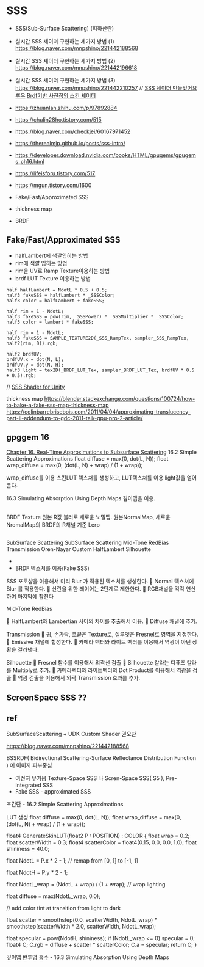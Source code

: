 # SSS

- SSS(Sub-Surface Scattering) (피하산란)

- 실시간 SSS 셰이더 구현하는 세가지 방법 (1) https://blog.naver.com/mnpshino/221442188568
- 실시간 SSS 셰이더 구현하는 세가지 방법 (2) https://blog.naver.com/mnpshino/221442196618
- 실시간 SSS 셰이더 구현하는 세가지 방법 (3) https://blog.naver.com/mnpshino/221442210257
// [SSS 쉐이더 만들었어요 뿌우](http://chulin28ho.egloos.com/5591833)
[Brdf기반 사전정의 스킨 셰이더](https://www.slideshare.net/jalnaga/brdf)

- https://zhuanlan.zhihu.com/p/97892884
- https://chulin28ho.tistory.com/515
- https://blog.naver.com/checkjei/60167971452
- https://therealmjp.github.io/posts/sss-intro/
- https://developer.download.nvidia.com/books/HTML/gpugems/gpugems_ch16.html
- https://lifeisforu.tistory.com/517
- https://mgun.tistory.com/1600

- Fake/Fast/Approximated SSS
- thickness map
- BRDF

## Fake/Fast/Approximated SSS

- halfLambert에 색깔입히는 방법
- rim에 색깔 입히는 방법
- rim을 UV로 Ramp Texture이용하는 방법
- brdf LUT Texture 이용하는 방법

``` hlsl
half halfLambert = NdotL * 0.5 + 0.5;
half3 fakeSSS = halfLambert * _SSSColor;
half3 color = halfLambert + fakeSSS;
```

``` hlsl
half rim = 1 - NdotL;
half3 fakeSSS = pow(rim, _SSSPower) * _SSSMultiplier * _SSSColor;
half3 color = lambert * fakeSSS;
```

``` hlsl
half rim = 1 - NdotL;
half3 fakeSSS = SAMPLE_TEXTURE2D(_SSS_RampTex, sampler_SSS_RampTex, half2(rim, 0)).rgb;
```

``` hlsl
half2 brdfUV;
brdfUV.x = dot(N, L);
brdfUV.y = dot(N, H);
half3 light = tex2D(_BRDF_LUT_Tex, sampler_BRDF_LUT_Tex, brdfUV * 0.5 + 0.5).rgb;
```

// [SSS Shader for Unity](https://chulin28ho.tistory.com/515)

thickness map 
https://blender.stackexchange.com/questions/100724/how-to-bake-a-fake-sss-map-thickness-map
https://colinbarrebrisebois.com/2011/04/04/approximating-translucency-part-ii-addendum-to-gdc-2011-talk-gpu-pro-2-article/

## gpggem 16



[Chapter 16. Real-Time Approximations to Subsurface Scattering](https://developer.download.nvidia.com/books/HTML/gpugems/gpugems_ch16.html)
16.2 Simple Scattering Approximations
float diffuse = max(0, dot(L, N));
float wrap_diffuse = max(0, (dot(L, N) + wrap) / (1 + wrap));

wrap_diffuse를 이용 스킨LUT 텍스쳐를 생성하고, LUT텍스쳐를 이용 light값을 얻어온다.

16.3 Simulating Absorption Using Depth Maps
깊이맵을 이용.

## 
BRDF Texture
원본 R값 블러로 새로운 노멀맵.
원본NormalMap, 새로운 NromalMap의 BRDF의 R채널 기준 Lerp


## 

SubSurface Scattering
  SubSurface Scattering
  Mid-Tone RedBias
  Transmission
Oren-Nayar
  Custom HalfLambert
  Silhouette

- 
- BRDF 텍스쳐를 이용(Fake SSS)


SSS 
   포토샵을 이용해서 미리 Blur 가 적용된 텍스쳐를 생성한다.
 Normal 텍스쳐에 Blur 를 적용한다.
 산란을 위한 레이어는 2단계로 제한한다.
 RGB채널을 각각 연산하여 마지막에 합친다

Mid-Tone RedBias
  
 HalfLambert와 Lambertian 사이의 차이를 추출해서 이용.
 Diffuse 채널에 추가.

Transmission
 귀, 손가락, 코끝은 Texture로, 실루엣은 Fresnel로 영역을 지정한다.
 Emissive 채널에 합성한다.
 카메라 벡터와 라이트 벡터를 이용해서 역광이 아닌 상황을 걸러낸다.

Silhouette
 Fresnel 함수를 이용해서 외곽선 검출
 Silhouette 칼라는 디퓨즈 칼라를 Multiply로 추가.
 카메라벡터와 라이트벡터의 Dot Product를 이용해서 역광을 검출
 역광 검출을 이용해서 외곽 Transmission 효과를 추가.


## ScreenSpace SSS ??



## ref

SubSurfaceScattering + UDK Custom Shader 권오찬

https://blog.naver.com/mnpshino/221442188568



  
  BSSRDF( Bidirectional Scattering-Surface Reflectance Distribution Function ) 예 이미지
  피부중심
 - 여전히 무거움  Texture-Space SSS 나 Scren-Space SSS( S5 ), Pre-Integrated SSS
 - Fake SSS - approximated SSS 

초간단  - 16.2 Simple Scattering Approximations

LUT 생성
float diffuse = max(0, dot(L, N));
float wrap_diffuse = max(0, (dot(L, N) + wrap) / (1 + wrap));

float4 GenerateSkinLUT(float2 P : POSITION) : COLOR
{
  float wrap = 0.2;
  float scatterWidth = 0.3;
  float4 scatterColor = float4(0.15, 0.0, 0.0, 1.0);
  float shininess = 40.0;

  float NdotL = P.x * 2 - 1;  // remap from [0, 1] to [-1, 1]

  
   float NdotH = P.y * 2 - 1;

  float NdotL_wrap = (NdotL + wrap) / (1 + wrap); // wrap lighting
  
   float diffuse = max(NdotL_wrap, 0.0);

  // add color tint at transition from light to dark
  
   float scatter = smoothstep(0.0, scatterWidth, NdotL_wrap) *
                    smoothstep(scatterWidth * 2.0, scatterWidth,
                               NdotL_wrap);

  float specular = pow(NdotH, shininess);
  if (NdotL_wrap <= 0) specular = 0;
  float4 C;
  C.rgb = diffuse + scatter * scatterColor;
  C.a = specular;
  return C;
}


깊이맵 반투명 흡수 - 16.3 Simulating Absorption Using Depth Maps

